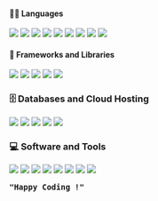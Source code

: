 #### 👨‍💻 Languages
![](https://img.shields.io/badge/-Javascript-000?&logo=javascript)
![](https://img.shields.io/badge/-Node.js-000?&logo=node.js)
![](https://img.shields.io/badge/-CSS3-000?&logo=css3)
![](https://img.shields.io/badge/-HTML5-000?&logo=html5)
![](https://img.shields.io/badge/-Python-000?&logo=python)
![](https://img.shields.io/badge/-Flutter-000?&logo=flutter)
![](https://img.shields.io/badge/-Java-000?&logo=java)
![](https://img.shields.io/badge/-GraphQL-000?&logo=graphql)
![](https://img.shields.io/badge/-SQL-000?&logo=amazon-dynamodb)

#### 🧰 Frameworks and Libraries

![](https://img.shields.io/badge/-Svelte-000?&logo=svelte)
![](https://img.shields.io/badge/-Next.js-000?&logo=next.js)
![](https://img.shields.io/badge/-Tailwind-000?&logo=tailwindcss)
![](https://img.shields.io/badge/-TensorFlow-000?&logo=TensorFlow)
![](https://img.shields.io/badge/-Jest-000?&logo=Jest)

### 🗄️ Databases and Cloud Hosting

![](https://img.shields.io/badge/-MongoDB-000?&logo=mongodb)
![](https://img.shields.io/badge/-Redis-000?&logo=redis)
![](https://img.shields.io/badge/-Supabase-000?&logo=supabase)
![](https://img.shields.io/badge/-Vercel-000?&logo=vercel)
![](https://img.shields.io/badge/-AWS-000?&logo=amazon)

### 💻 Software and Tools

![](https://img.shields.io/badge/-Visual%20Studio%20Code-000?&logo=visual-studio-code)
![](https://img.shields.io/badge/-Android%20Studio-000?&logo=android-studio)
![](https://img.shields.io/badge/-Git-000?&logo=git)
![](https://img.shields.io/badge/-Github-000?&logo=github)
![](https://img.shields.io/badge/-Docker-000?&logo=docker)
![](https://img.shields.io/badge/-Markdown-000?&logo=markdown)
![](https://img.shields.io/badge/-Figma-000?&logo=Figma)
![](https://img.shields.io/badge/-Bash-000?&logo=gnu-bash)

<!-- Footer -->
<samp>
  <p>
    <b>"Happy Coding !"</b>
  </p>
</samp>

